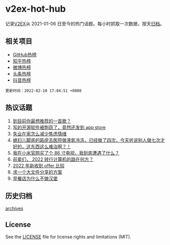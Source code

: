 # v2ex-hot-hub

 记录[V2EX](https://www.v2ex.com/)从 2021-01-06 日至今的热门话题。每小时抓取一次数据，按天[归档](archives)。
 
 ## 相关项目

- [GitHub热榜](https://github.com/snaildev/github-hot-hub)
- [知乎热榜](https://github.com/snaildev/zhihu-hot-hub)
- [微博热榜](https://github.com/snaildev/weibo-hot-hub)
- [头条热榜](https://github.com/snaildev/toutiao-hot-hub)
- [抖音热榜](https://github.com/snaildev/douyin-hot-hub)


 `更新时间：2022-02-10 17:04:51 +0800`

## 热议话题

1. [到目前你最想推荐的一首歌？](https://www.v2ex.com/t/832863)
1. [写的开源软件被剽窃了，竟然还发到 app store](https://www.v2ex.com/t/832755)
1. [失业在家怎么减少焦虑情绪](https://www.v2ex.com/t/832840)
1. [媳妇儿脚底的跖疣去医院做液氮冷冻，已经做了四次，今天听说别人做七次才好的，这东西这么难治啊？！](https://www.v2ex.com/t/832826)
1. [我在小米官网买了个 86 寸电视，我到底遭遇了什么？](https://www.v2ex.com/t/832936)
1. [前辈们， 2022 转行计算机的路在何方？](https://www.v2ex.com/t/832829)
1. [2022 年新收到 offer 比较](https://www.v2ex.com/t/832817)
1. [求一个大文件分享的方案](https://www.v2ex.com/t/832806)
1. [早餐店为什么不做汉堡](https://www.v2ex.com/t/832828)

## 历史归档

[archives](archives)

## License

See the [LICENSE](LICENSE) file for license rights and limitations (MIT).

